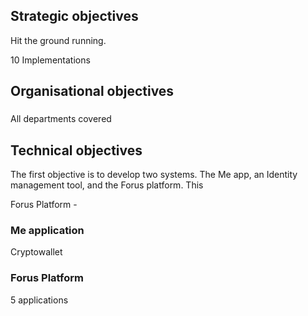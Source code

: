 ## Strategic objectives

Hit the ground running.

10 Implementations

## Organisational objectives

### 

All departments covered

###

## Technical objectives

The first objective is to develop two systems. The Me app, an Identity management tool, and the Forus platform. This

Forus Platform - 

### Me application

Cryptowallet


### Forus Platform

5 applications


